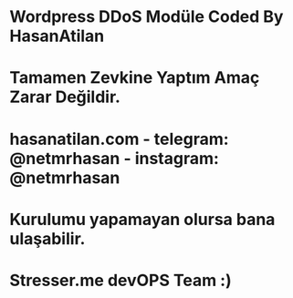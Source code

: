 # Wordpress DDoS Modüle Coded By HasanAtilan
# Tamamen Zevkine Yaptım Amaç Zarar Değildir.
# hasanatilan.com - telegram: @netmrhasan - instagram: @netmrhasan
# Kurulumu yapamayan olursa bana ulaşabilir.
# Stresser.me devOPS Team :)
